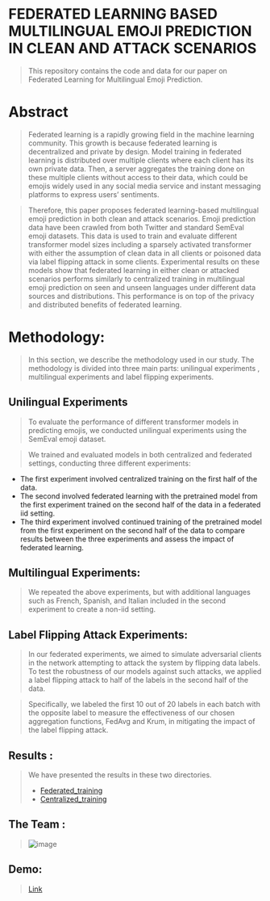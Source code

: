 # FEDERATED LEARNING BASED MULTILINGUAL EMOJI PREDICTION IN CLEAN AND ATTACK SCENARIOS

> This repository contains the code and data for our paper on Federated Learning for Multilingual Emoji Prediction.

# Abstract

> Federated learning is a rapidly growing field in the machine learning community. This growth is because federated
learning is decentralized and private by design. Model training in federated learning is distributed over multiple
clients where each client has its own private data. Then, a server aggregates the training done on these multiple
clients without access to their data, which could be emojis widely used in any social media service and instant
messaging platforms to express users’ sentiments. 

> Therefore, this paper proposes federated learning-based
multilingual emoji prediction in both clean and attack scenarios. Emoji prediction data have been crawled from
both Twitter and standard SemEval emoji datasets. This data is used to train and evaluate different transformer
model sizes including a sparsely activated transformer with either the assumption of clean data in all clients or
poisoned data via label flipping attack in some clients. Experimental results on these models show that federated
learning in either clean or attacked scenarios performs similarly to centralized training in multilingual emoji
prediction on seen and unseen languages under different data sources and distributions. This performance is on
top of the privacy and distributed benefits of federated learning.

# Methodology:

> In this section, we describe the methodology used in our study. The methodology is divided into three main parts: unilingual experiments , multilingual experiments and label flipping experiments.

## Unilingual Experiments

> To evaluate the performance of different transformer models in predicting emojis, we conducted unilingual experiments using the SemEval emoji dataset. 

> We trained and evaluated models in both centralized and federated settings, conducting three different experiments:

* The first experiment involved centralized training on the first half of the data.
* The second involved federated learning with the pretrained model from the first experiment trained on the second half of the data in a federated iid setting.
* The third experiment involved continued training of the pretrained model from the first experiment on the second half of the data to compare results between the three experiments and assess the impact of federated learning.

## Multilingual Experiments:

> We repeated the above experiments, but with additional languages such as French, Spanish, and Italian included in the second experiment to create a non-iid setting.  
## Label Flipping Attack Experiments:

> In our federated experiments, we aimed to simulate adversarial clients in the network attempting to attack the system by flipping data labels. To test the robustness of our models against such attacks, we applied a label flipping attack to half of the labels in the second half of the data.

> Specifically, we labeled the first 10 out of 20 labels in each batch with the opposite label to measure the effectiveness of our chosen aggregation functions, FedAvg and Krum, in mitigating the impact of the label flipping attack.

## Results : 
> We have presented the results in these two directories.
> - [Federated_training](/Federated_training)
> - [Centralized_training](/Centralized_training)


## The Team : 

> ![image](https://user-images.githubusercontent.com/51359449/224574743-7e2ae267-13c6-49f3-b018-61595e3d6d9a.png)

## Demo: 
> [Link](https://huggingface.co/spaces/Karim-Gamal/Demo-for-Federated-Learning-Based-Multilingual-Emoji-Prediction)
